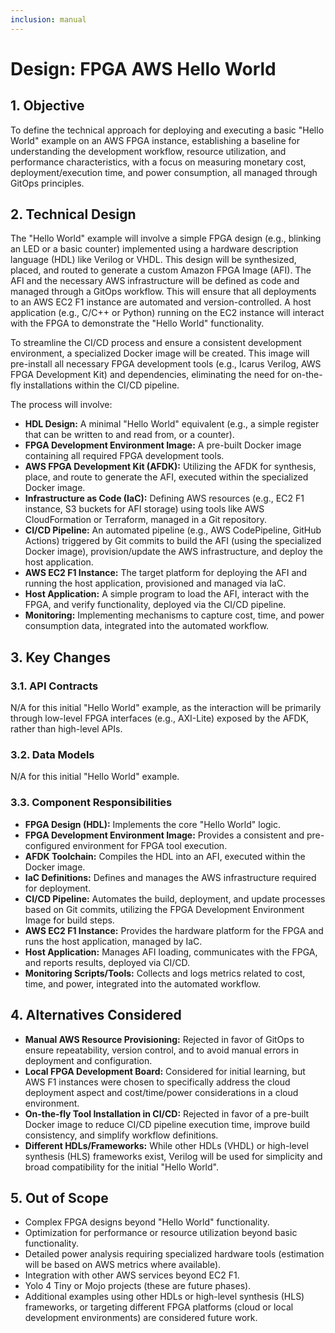 ```yaml
---
inclusion: manual
---
```


# Design: FPGA AWS Hello World

## 1. Objective

To define the technical approach for deploying and executing a basic "Hello World" example on an AWS FPGA instance, establishing a baseline for understanding the development workflow, resource utilization, and performance characteristics, with a focus on measuring monetary cost, deployment/execution time, and power consumption, all managed through GitOps principles.

## 2. Technical Design

The "Hello World" example will involve a simple FPGA design (e.g., blinking an LED or a basic counter) implemented using a hardware description language (HDL) like Verilog or VHDL. This design will be synthesized, placed, and routed to generate a custom Amazon FPGA Image (AFI). The AFI and the necessary AWS infrastructure will be defined as code and managed through a GitOps workflow. This will ensure that all deployments to an AWS EC2 F1 instance are automated and version-controlled. A host application (e.g., C/C++ or Python) running on the EC2 instance will interact with the FPGA to demonstrate the "Hello World" functionality.

To streamline the CI/CD process and ensure a consistent development environment, a specialized Docker image will be created. This image will pre-install all necessary FPGA development tools (e.g., Icarus Verilog, AWS FPGA Development Kit) and dependencies, eliminating the need for on-the-fly installations within the CI/CD pipeline.

The process will involve:
-   **HDL Design:** A minimal "Hello World" equivalent (e.g., a simple register that can be written to and read from, or a counter).
-   **FPGA Development Environment Image:** A pre-built Docker image containing all required FPGA development tools.
-   **AWS FPGA Development Kit (AFDK):** Utilizing the AFDK for synthesis, place, and route to generate the AFI, executed within the specialized Docker image.
-   **Infrastructure as Code (IaC):** Defining AWS resources (e.g., EC2 F1 instance, S3 buckets for AFI storage) using tools like AWS CloudFormation or Terraform, managed in a Git repository.
-   **CI/CD Pipeline:** An automated pipeline (e.g., AWS CodePipeline, GitHub Actions) triggered by Git commits to build the AFI (using the specialized Docker image), provision/update the AWS infrastructure, and deploy the host application.
-   **AWS EC2 F1 Instance:** The target platform for deploying the AFI and running the host application, provisioned and managed via IaC.
-   **Host Application:** A simple program to load the AFI, interact with the FPGA, and verify functionality, deployed via the CI/CD pipeline.
-   **Monitoring:** Implementing mechanisms to capture cost, time, and power consumption data, integrated into the automated workflow.

## 3. Key Changes

### 3.1. API Contracts

N/A for this initial "Hello World" example, as the interaction will be primarily through low-level FPGA interfaces (e.g., AXI-Lite) exposed by the AFDK, rather than high-level APIs.

### 3.2. Data Models

N/A for this initial "Hello World" example.

### 3.3. Component Responsibilities

-   **FPGA Design (HDL):** Implements the core "Hello World" logic.
-   **FPGA Development Environment Image:** Provides a consistent and pre-configured environment for FPGA tool execution.
-   **AFDK Toolchain:** Compiles the HDL into an AFI, executed within the Docker image.
-   **IaC Definitions:** Defines and manages the AWS infrastructure required for deployment.
-   **CI/CD Pipeline:** Automates the build, deployment, and update processes based on Git commits, utilizing the FPGA Development Environment Image for build steps.
-   **AWS EC2 F1 Instance:** Provides the hardware platform for the FPGA and runs the host application, managed by IaC.
-   **Host Application:** Manages AFI loading, communicates with the FPGA, and reports results, deployed via CI/CD.
-   **Monitoring Scripts/Tools:** Collects and logs metrics related to cost, time, and power, integrated into the automated workflow.

## 4. Alternatives Considered

-   **Manual AWS Resource Provisioning:** Rejected in favor of GitOps to ensure repeatability, version control, and to avoid manual errors in deployment and configuration.
-   **Local FPGA Development Board:** Considered for initial learning, but AWS F1 instances were chosen to specifically address the cloud deployment aspect and cost/time/power considerations in a cloud environment.
-   **On-the-fly Tool Installation in CI/CD:** Rejected in favor of a pre-built Docker image to reduce CI/CD pipeline execution time, improve build consistency, and simplify workflow definitions.
-   **Different HDLs/Frameworks:** While other HDLs (VHDL) or high-level synthesis (HLS) frameworks exist, Verilog will be used for simplicity and broad compatibility for the initial "Hello World".

## 5. Out of Scope

-   Complex FPGA designs beyond "Hello World" functionality.
-   Optimization for performance or resource utilization beyond basic functionality.
-   Detailed power analysis requiring specialized hardware tools (estimation will be based on AWS metrics where available).
-   Integration with other AWS services beyond EC2 F1.
-   Yolo 4 Tiny or Mojo projects (these are future phases).
-   Additional examples using other HDLs or high-level synthesis (HLS) frameworks, or targeting different FPGA platforms (cloud or local development environments) are considered future work.